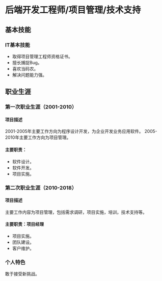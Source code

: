 # 后端开发工程师/项目管理/技术支持

##  <i class="fa fa-cogs" aria-hidden="true"></i> 基本技能

### IT基本技能

* 取得项目管理工程师资格证书。
* 擅长捕捉Bug。
* 喜欢当码农。
* 解决问题能力强。

##  <i class="fa fa-briefcase" aria-hidden="true"></i> 职业生涯

### 第一次职业生涯（2001-2010）

#### 项目描述

2001-2005年主要工作方向为程序设计开发，为企业开发业务应用软件。
2005-2010年主要工作方向为项目管理。

#### 主要职责：

* 软件设计。
* 软件开发。
* 项目实施。

### 第二次职业生涯（2010-2018）

#### 项目描述

主要工作内容为项目管理，包括需求调研，项目实施，培训，技术支持等。

#### 主要职责：项目经理

* 项目实施。
* 团队建设。
* 客户维护。

### 个人特色


敢于接受新挑战。


